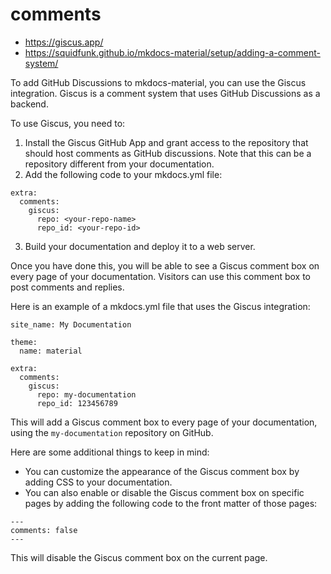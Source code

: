 # comments

- <https://giscus.app/>
- <https://squidfunk.github.io/mkdocs-material/setup/adding-a-comment-system/>

To add GitHub Discussions to mkdocs-material, you can use the Giscus integration. Giscus is a comment system that uses GitHub Discussions as a backend.

To use Giscus, you need to:

1. Install the Giscus GitHub App and grant access to the repository that should host comments as GitHub discussions. Note that this can be a repository different from your documentation.
2. Add the following code to your mkdocs.yml file:

```
extra:
  comments:
    giscus:
      repo: <your-repo-name>
      repo_id: <your-repo-id>
```

3. Build your documentation and deploy it to a web server.

Once you have done this, you will be able to see a Giscus comment box on every page of your documentation. Visitors can use this comment box to post comments and replies.

Here is an example of a mkdocs.yml file that uses the Giscus integration:

```
site_name: My Documentation

theme:
  name: material

extra:
  comments:
    giscus:
      repo: my-documentation
      repo_id: 123456789
```

This will add a Giscus comment box to every page of your documentation, using the `my-documentation` repository on GitHub.

Here are some additional things to keep in mind:

- You can customize the appearance of the Giscus comment box by adding CSS to your documentation.
- You can also enable or disable the Giscus comment box on specific pages by adding the following code to the front matter of those pages:

```
---
comments: false
---
```

This will disable the Giscus comment box on the current page.
